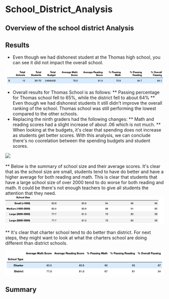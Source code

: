# School_District_Analysis
## Overview of the school district Analysis
## Results 
- Even though we had dishonest student at the Thomas high school, you can see it did not impact the overall school. 

![](District_Summary.png)

* Overall results for Thomas School is as follows:
**  Passing percentage for Thomas school fell to 65%, while the district fell to about 64%
** Even though we had dishonest students it still didn't improve the overall ranking of the school.  Thomas school was still performing the lowest compared to the other schools. 
* Replacing the ninth graders had the following changes:
** Math and reading scores had a slight increase of about .06 which is not much. 
** When looking at the budgets, it's clear that spending does not increase as students get better scores. With this analysis, we can conclude there's no coorelation between the spending budgets and student scores.

![](Spending_ranges_per_student)

** Below is the summary of school size and their average scores.  It's clear that as the school size are small, students tend to have do better and have a higher average for both reading and math.  This is clear that students that have a large school size of over 2000 tend to do worse for both reading and math.  It could be there's not enough teachers to give all students the attention that they need. 
![](Size_Summary.png)

** It's clear that charter school tend to do better than district. For next steps, they might want to look at what the charters school are doing different than district schools. 

![](Group_by_School_Type.png)




## Summary
